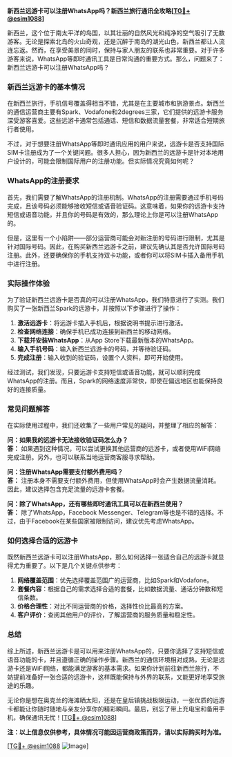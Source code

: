 **新西兰远游卡可以注册WhatsApp吗？新西兰旅行通讯全攻略[[TG💪+ @esim1088](https://t.me/s/esim1088)]**

新西兰，这个位于南太平洋的岛国，以其壮丽的自然风光和纯净的空气吸引了无数游客。无论是探索北岛的火山奇观，还是沉醉于南岛的湖光山色，新西兰都让人流连忘返。然而，在享受美景的同时，保持与家人朋友的联系也非常重要。对于许多游客来说，WhatsApp等即时通讯工具是日常沟通的重要方式。那么，问题来了：新西兰远游卡可以注册WhatsApp吗？

### 新西兰远游卡的基本情况

在新西兰旅行，手机信号覆盖得相当不错，尤其是在主要城市和旅游景点。新西兰的通信运营商主要有Spark、Vodafone和2degrees三家，它们提供的远游卡服务深受游客喜爱。这些远游卡通常包括通话、短信和数据流量套餐，非常适合短期旅行者使用。

不过，对于想要注册WhatsApp等即时通讯应用的用户来说，远游卡是否支持国际SIM卡注册成为了一个关键问题。很多人担心，因为新西兰的远游卡是针对本地用户设计的，可能会限制国际用户的注册功能。但实际情况究竟如何呢？

### WhatsApp的注册要求

首先，我们需要了解WhatsApp的注册机制。WhatsApp的注册需要通过手机号码完成，且该号码必须能够接收短信或语音验证码。这意味着，如果你的远游卡支持短信或语音功能，并且你的号码是有效的，那么理论上你是可以注册WhatsApp的。

但是，这里有一个小陷阱——部分运营商可能会对新注册的号码进行限制，尤其是针对国际号码。因此，在购买新西兰远游卡之前，建议先确认其是否允许国际号码注册。此外，还要确保你的手机支持双卡功能，或者你可以将SIM卡插入备用手机中进行注册。

### 实际操作体验

为了验证新西兰远游卡是否真的可以注册WhatsApp，我们特意进行了实测。我们购买了一张新西兰Spark的远游卡，并按照以下步骤进行了操作：

1. **激活远游卡**：将远游卡插入手机后，根据说明书提示进行激活。
2. **检查网络连接**：确保手机已成功连接到新西兰的移动网络。
3. **下载并安装WhatsApp**：从App Store下载最新版本的WhatsApp。
4. **输入手机号码**：输入新西兰远游卡的号码，并等待验证码。
5. **完成注册**：输入收到的验证码，设置个人资料，即可开始使用。

经过测试，我们发现，只要远游卡支持短信或语音功能，就可以顺利完成WhatsApp的注册。而且，Spark的网络速度非常快，即使在偏远地区也能保持良好的连接质量。

### 常见问题解答

在实际使用过程中，我们还收集了一些用户常见的疑问，并整理了相应的解答：

**问：如果我的远游卡无法接收验证码怎么办？**  
**答：** 如果遇到这种情况，可以尝试更换其他运营商的远游卡，或者使用WiFi网络完成注册。另外，也可以联系当地运营商客服寻求帮助。

**问：注册WhatsApp需要支付额外费用吗？**  
**答：** 注册本身不需要支付额外费用，但使用WhatsApp时会产生数据流量消耗。因此，建议选择包含充足流量的远游卡套餐。

**问：除了WhatsApp，还有哪些即时通讯工具可以在新西兰使用？**  
**答：** 除了WhatsApp，Facebook Messenger、Telegram等也是不错的选择。不过，由于Facebook在某些国家被限制访问，建议优先考虑WhatsApp。

### 如何选择合适的远游卡

既然新西兰远游卡可以注册WhatsApp，那么如何选择一张适合自己的远游卡就显得尤为重要了。以下是几个关键点供参考：

1. **网络覆盖范围**：优先选择覆盖范围广的运营商，比如Spark和Vodafone。
2. **套餐内容**：根据自己的需求选择合适的套餐，比如数据流量、通话分钟数和短信条数。
3. **价格合理性**：对比不同运营商的价格，选择性价比最高的方案。
4. **客户评价**：查阅其他用户的评价，了解运营商的服务质量和稳定性。

### 总结

综上所述，新西兰远游卡是可以用来注册WhatsApp的，只要你选择了支持短信或语音功能的卡，并且遵循正确的操作步骤。新西兰的通信环境相对成熟，无论是远游卡还是WiFi网络，都能满足游客的基本需求。如果你计划前往新西兰旅行，不妨提前准备好一张合适的远游卡，这样既能保持与外界的联系，又能更好地享受旅途的乐趣。

无论你是想在奥克兰的海滩晒太阳，还是在皇后镇挑战极限运动，一张优质的远游卡都能让你随时随地与亲友分享你的精彩瞬间。最后，别忘了带上充电宝和备用手机，确保通讯无忧！[[TG💪+ @esim1088](https://t.me/s/esim1088)]

**注：以上信息仅供参考，具体情况可能因运营商政策而异，请以实际购买时为准。**

[[TG💪+ @esim1088](https://t.me/s/esim1088) ![Image](https://i.postimg.cc/4NQfJmqS/Snipaste-2025-05-13-00-14-12.png)]